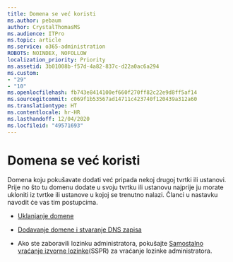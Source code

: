 ```yaml
---
title: Domena se već koristi
ms.author: pebaum
author: CrystalThomasMS
ms.audience: ITPro
ms.topic: article
ms.service: o365-administration
ROBOTS: NOINDEX, NOFOLLOW
localization_priority: Priority
ms.assetid: 3b01008b-f57d-4a82-837c-d22a0ac6a294
ms.custom:
- "29"
- "10"
ms.openlocfilehash: fb743e8414100ef660f270ff82c22e9d8ff5af14
ms.sourcegitcommit: c069f1b53567ad14711c423740f120439a312a60
ms.translationtype: HT
ms.contentlocale: hr-HR
ms.lasthandoff: 12/04/2020
ms.locfileid: "49571693"
---
```

# <a name="the-domain-is-already-in-use"></a>Domena se već koristi

Domena koju pokušavate dodati već pripada nekoj drugoj tvrtki ili ustanovi. Prije no što tu domenu dodate u svoju tvrtku ili ustanovu najprije ju morate ukloniti iz tvrtke ili ustanove u kojoj se trenutno nalazi. Članci u nastavku navodit će vas tim postupcima.
  
- [Uklanjanje domene](https://docs.microsoft.com/microsoft-365/admin/get-help-with-domains/remove-a-domain)

- [Dodavanje domene i stvaranje DNS zapisa](https://docs.microsoft.com/microsoft-365/admin/get-help-with-domains/create-dns-records-at-any-dns-hosting-provider)

- Ako ste zaboravili lozinku administratora, pokušajte [Samostalno vraćanje izvorne lozinke](https://passwordreset.microsoftonline.com/)(SSPR) za vraćanje lozinke administratora.
